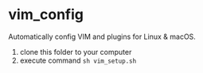 # vim_config
Automatically config VIM and plugins for Linux & macOS.

1. clone this folder to your computer
2. execute command `sh vim_setup.sh`
